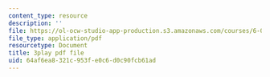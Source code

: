 ```yaml
---
content_type: resource
description: ''
file: https://ol-ocw-studio-app-production.s3.amazonaws.com/courses/6-004-computation-structures-spring-2017/64af6ea8321c953fe0c6d0c90fcb61ad_0OX-DkYPB3c.pdf
file_type: application/pdf
resourcetype: Document
title: 3play pdf file
uid: 64af6ea8-321c-953f-e0c6-d0c90fcb61ad
---
```

